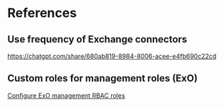 # References
## Use frequency of Exchange connectors
https://chatgpt.com/share/680ab819-8984-8006-acee-e4fb690c22cd

## Custom roles for management roles (ExO)
[Configure ExO management RBAC roles](https://chatgpt.com/share/680ab84f-7044-8006-ae58-c31d9e6b14b8)
